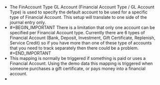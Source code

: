 - The FinAccount Type GL Account (Financial Account Type / GL Account Type) is used to specify the default account to be used for a specific type of Financial Account.
  This setup will translate to one side of the journal entry only.
- #+BEGIN_IMPORTANT
  There is a limitation that only one account can be specified per Financial Account type.
  Currently there are 6 types of Financial Account
  (Bank, Deposit, Investment, Gift Certificate, Replenish, Service Credit)
  so if you have more than one of these type of accounts that you need to track separately then there could be a problem.
  #+END_IMPORTANT
- This mapping is normally be triggered if something is paid or uses a Financial Account. Using the demo data this mapping is triggered when someone purchases a gift certificate, or pays money into a financial account.
-